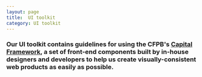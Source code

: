 ```yaml
---
layout: page
title:  UI toolkit
category: UI toolkit
---
```


### Our UI toolkit contains guidelines for using the CFPB's [Capital Framework](https://cfpb.github.io/capital-framework/), a set of front-end components built by in-house designers and developers to help us create visually-consistent web products as easily as possible. 
